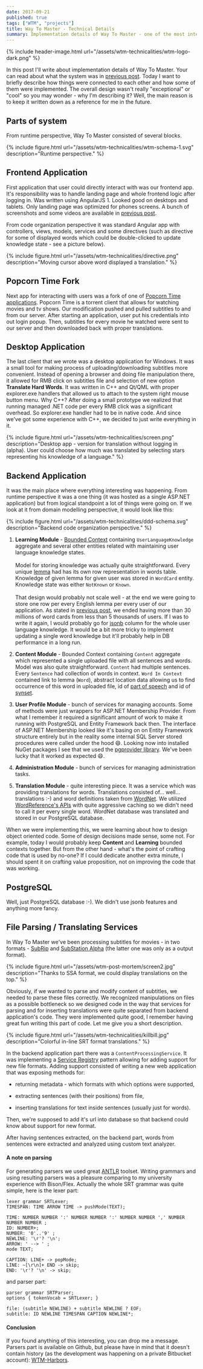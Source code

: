 ```yaml
---
date: 2017-09-21
published: true
tags: ["WTM", "projects"]
title: Way To Master - Technical Details
summary: Implementation details of Way To Master - one of the most interesting after-hour projects that I've been involved into.
---
```


{% include header-image.html url="/assets/wtm-technicalities/wtm-logo-dark.png" %}


In this post I'll write about implementation details of Way To Master. Your can read about what the system was in [previous post](../wtm-post-mortem/). Today I want to briefly describe how things were connected to each other and how some of them were implemented. The overall design wasn't really "exceptional" or "cool" so you may wonder - why I'm describing it? Well, the main reason is to keep it written down as a reference for me in the future.

## Parts of system

From runtime perspective, Way To Master consisted of several blocks.

{% include figure.html url="/assets/wtm-technicalities/wtm-schema-1.svg" description="Runtime perspective." %}

## Frontend Application

First application that user could directly interact with was our frontend app. It's responsibility was to handle landing page and  whole frontend logic after logging in. Was written using AngularJS 1. Looked good on desktops and tablets. Only landing page was optimized for phones screens. A bunch of screenshots and some videos are available in [previous post](../wtm-post-mortem/).

From code organization perspective it was standard Angular app with controllers, views, models, services and some directives (such as directive for some of displayed words which could be double-clicked to update knowledge state - see a picture below).

{% include figure.html url="/assets/wtm-technicalities/directive.png" description="Moving cursor above word displayed a translation." %}

## Popcorn Time Fork

Next app for interacting with users was a fork of one of [Popcorn Time applications](https://en.wikipedia.org/wiki/Popcorn_Time). Popcorn Time is a torrent client that allows for watching movies and tv shows. Our modification pushed and pulled subtitles to and from our server. After starting an application, user put his credentials into out login popup. Then, subtitles for every movie he watched were sent to our server and then downloaded back with proper translations.

## Desktop Application

The last client that we wrote was a desktop application for Windows. It was a small tool for making process of uploading/downloading subtitles more convenient. Instead of opening a browser and doing file manipulation there, it allowed for RMB click on subtitles file and selection of new option **Translate Hard Words**. It was written in C++ and Qt/QML with proper explorer.exe handlers that allowed us to attach to the system right mouse button menu. Why C++? After doing a small prototype we realized that running managed .NET code per every RMB click was a significant overhead. So explorer.exe handler had to be in native code. And since we've got some experience with C++, we decided to just write everything in it.


{% include figure.html url="/assets/wtm-technicalities/screen.png" description="Desktop app - version for translation without logging in (alpha). User could choose how much was translated by selecting stars representing his knowledge of a language." %}

## Backend Application

It was the main place where everything interesting was happening. From runtime perspective it was a one thing (it was hosted as a single ASP.NET application) but from logical standpoint a lot of things were going on. If we look at it from domain modelling perspective, it would look like this:

{% include figure.html url="/assets/wtm-technicalities/ddd-schema.svg" description="Backend code organization perspective." %}

  1. **Learning Module** - [Bounded Context](https://martinfowler.com/bliki/BoundedContext.html) containing `UserLanguageKnowledge` aggregate and several other entities related with maintaining user language knowledge states.<br><br>
  Model for storing knowledge was actually quite straightforward. Every unique [lemma](https://en.wikipedia.org/wiki/Lemma_(morphology)) had has its own row representation in words table. Knowledge of given lemma for given user was stored in `WordCard` entity. Knowledge state was either `NotKnown` or `Known`.<br><br>
  That design would probably not scale well - at the end we were going to store one row per every English lemma per every user of our application. As stated in [previous post](../wtm-post-mortem/), we ended having more than 30 millions of word cards from less than 5 thousands of users. If I was to write it again, I would probably go for [jsonb](https://www.postgresql.org/docs/current/static/datatype-json.html) column for the whole user language knowledge. It would be a bit more tricky to implement updating a single word knowledge but it'll probably help in DB performance in a long run.

  2. **Content Module** - Bounded Context containing `Content` aggregate which represented a single uploaded file with all sentences and words. Model was also quite straightforward. `Content` had multiple sentences. Every `Sentence` had collection of words in context. `Word In Context` contained link to lemma (`Word`), abstract location data allowing us to find occurrence of this word in uploaded file, id of [part of speech](https://en.wikipedia.org/wiki/Part_of_speech) and id of [synset](https://en.wiktionary.org/wiki/synset).

  3. **User Profile Module** - bunch of services for managing accounts. Some of methods were just wrappers for ASP.NET Membership Provider. From what I remember it required a significant amount of work to make it running with PostgreSQL and Entity Framework back then. The interface of ASP.NET Membership looked like it's basing on on Entity Framework structure entirely but in the reality some internal SQL Server stored procedures were called under the hood :smile:. Looking now into installed NuGet packages I see that we used the [pgprovider library](https://github.com/jholovacs/pgprovider). We've been lucky that it worked as expected :smile:.

  4. **Administration Module** - bunch of services for managing administration tasks.

  5. **Translation Module** - quite interesting piece. It was a service which was providing translations for words. Translations consisted of... well... translations :-) and word definitions taken from [WordNet](https://wordnet.princeton.edu/). We utilized [WordReference's APIs](http://www.wordreference.com/) with quite aggressive caching so we didn't need to call it per every single word. WordNet database was translated and stored in our PostgreSQL database.


When we were implementing this, we were learning about how to design object oriented code. Some of design decisions made sense, some not. For example, today I would probably keep **Content** and **Learning** bounded contexts together. But from the other hand - what's the point of crafting code that is used by no-one? If I could dedicate another extra minute, I should spent it on crafting value proposition, not on improving the code that was working.

## PostgreSQL

Well, just PostgreSQL database :-). We didn't use jsonb features and anything more fancy.

## File Parsing / Translating Services

In Way To Master we've been processing subtitles for movies - in two formats - [SubRip](https://en.wikipedia.org/wiki/SubRip) and [SubStation Alpha](https://en.wikipedia.org/wiki/SubStation_Alpha) (the latter one was only as a output format).

{% include figure.html url="/assets/wtm-post-mortem/screen2.jpg" description="Thanks to SSA format, we could display translations on the top." %}

Obviously, if we wanted to parse and modify content of subtitles, we needed to parse these files correctly. We recognized manipulations on files as a possible bottleneck so we designed code in the way that services for parsing and for inserting translations were quite separated from backend application's code. They were implemented quite good, I remember having great fun writing this part of code. Let me give you a short description.

{% include figure.html url="/assets/wtm-technicalities/killbill.jpg" description="Colorful in-line SRT format translations." %}

In the backend application part there was a `ContentProcessingService`. It was implementing a [Service Registry](http://microservices.io/patterns/service-registry.html) pattern allowing for adding support for new file formats. Adding support consisted of writing a new web application that was exposing methods for:

  * returning metadata - which formats with which options were supported,

  * extracting sentences (with their positions) from file,

  * inserting translations for text inside sentences (usually just for words).

Then, we're supposed to add it's url into database so that backend could know about support for new format.

After having sentences extracted, on the backend part, words from sentences were extracted and analyzed using custom text analyzer.

#### A note on parsing

For generating parsers we used great [ANTLR](http://www.antlr.org/) toolset. Writing grammars and using resulting parsers was a pleasure comparing to my university experience with Bison/Flex. Actually the whole SRT grammar was quite simple, here is the lexer part:

```
lexer grammar SRTLexer;
TIMESPAN: TIME ARROW TIME -> pushMode(TEXT);
 
TIME: NUMBER NUMBER ':' NUMBER NUMBER ':' NUMBER NUMBER ',' NUMBER NUMBER NUMBER ;
ID: NUMBER+; 
NUMBER: '0'..'9' ;
NEWLINE: '\r'? '\n';
ARROW: ' --> ' ;
mode TEXT;

CAPTION: LINE+ -> popMode;
LINE: ~[\r\n]+ END -> skip;
END: '\r'? '\n' -> skip;

```

and parser part:

```
parser grammar SRTParser;
options { tokenVocab = SRTLexer; }

file: (subtitle NEWLINE) + subtitle NEWLINE ? EOF;
subtitle: ID NEWLINE TIMESPAN CAPTION NEWLINE*;
```

#### Conclusion

If you found anything of this interesting, you can drop me a message. Parsers part is available on Github, but please have in mind that it doesn't contain history (as the development was happening on a private Bitbucket account): [WTM-Harbors](https://github.com/lukiasz/WTM-Harbors/).
